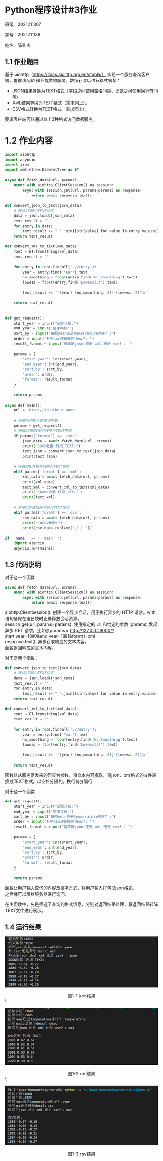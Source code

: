 # Python程序设计#3作业

班级：2021211307

学号：2021211138

姓名：陈朴炎

## 1.1 作业题目
基于 aiohttp（https://docs.aiohttp.org/en/stable/） 实现一个服务查询客户端，能够访问#2作业提供的服务。数据获取后进行格式转换：
- JSON结果转换为TEXT格式（字段之间使用空格间隔、记录之间使用换行符间隔）
- XML结果转换为TEXT格式（需求同上）。
- CSV格式转换为TEXT格式（需求同上）。

要求客户端可以通过以上3种格式访问数据服务。

# 1.2 作业内容
```py
import aiohttp
import asyncio
import json
import xml.etree.ElementTree as ET

async def fetch_data(url, params):
    async with aiohttp.ClientSession() as session:
        async with session.get(url, params=params) as response:
            return await response.text()

def convert_json_to_text(json_data):
    # 转换JSON为TEXT格式
    data = json.loads(json_data)
    text_result = ""
    for entry in data:
        text_result += " ".join([str(value) for value in entry.values()]) + "\n"
    return text_result

def convert_xml_to_text(xml_data):
    root = ET.fromstring(xml_data)
    text_result = ""

    for entry in root.findall('.//entry'):
        year = entry.find('Year').text
        no_smoothing = float(entry.find('No_Smoothing').text)
        lowess = float(entry.find('Lowess(5)').text)

        text_result += f"{year} {no_smoothing:.2f} {lowess:.2f}\n"

    return text_result


def get_request():
    start_year = input("起始年份:")
    end_year = input("结束年份:")
    sort_by = input("按照year还是temperature排序? :")
    order = input("升序asc还是降序desc?: ")
    result_format = input("格式是json 还是 xml 还是 csv? : ")
    
    params = {
        'start_year': int(start_year),
        'end_year': int(end_year),
        'sort_by': sort_by,
        'order': order,
        'format': result_format
    }

    return params

async def main():
    url = 'http://localhost:8000'  

    # 获取用户输入的查询参数
    params = get_request()
    # 获取JSON数据并转换为TEXT格式
    if params['format'] == 'json':
        json_data = await fetch_data(url, params)
        print("JSON数据 转成 TEXT:")
        text_json = convert_json_to_text(json_data)
        print(text_json)

    # 获取XML数据并转换为TEXT格式
    elif params['format'] == 'xml':
        xml_data = await fetch_data(url, params)
        print(xml_data)
        text_xml = convert_xml_to_text(xml_data)
        print("\nXML数据 转成 TEXT:")
        print(text_xml)

    # 获取CSV数据并转换为TEXT格式
    elif params['format'] == 'csv':
        csv_data = await fetch_data(url, params)
        print("\nCSV数据:")
        print(csv_data.replace(","," "))

if __name__ == '__main__':
    import asyncio
    asyncio.run(main())
```
## 1.3 代码说明
对于这一个函数
```py
async def fetch_data(url, params):
    async with aiohttp.ClientSession() as session:
        async with session.get(url, params=params) as response:
            return await response.text()
```
aiohttp.ClientSession(): 创建一个异步会话，用于执行异步的 HTTP 请求。with 语句确保在退出块时正确释放会话资源。\
session.get(url, params=params): 使用指定的 url 和给定的参数 (params) 发起异步 GET 请求。比如说params = http://127.0.0.1:8000/?start_year=1880&end_year=1881&format=xml \
response.text(): 异步获取响应的文本内容。\
函数返回响应的文本内容。

对于这两个函数：
```py
def convert_json_to_text(json_data):
    # 转换JSON为TEXT格式
    data = json.loads(json_data)
    text_result = ""
    for entry in data:
        text_result += " ".join([str(value) for value in entry.values()]) + "\n"
    return text_result

def convert_xml_to_text(xml_data):
    root = ET.fromstring(xml_data)
    text_result = ""

    for entry in root.findall('.//entry'):
        year = entry.find('Year').text
        no_smoothing = float(entry.find('No_Smoothing').text)
        lowess = float(entry.find('Lowess(5)').text)

        text_result += f"{year} {no_smoothing:.2f} {lowess:.2f}\n"

    return text_result

```
函数以从服务器发来的回应为参数，将文本内容提取，将json、xml格式的文件转换成TEXT格式，以空格分隔列，换行符分隔行

对于这一个函数
```py
def get_request():
    start_year = input("起始年份:")
    end_year = input("结束年份:")
    sort_by = input("按照year还是temperature排序? :")
    order = input("升序asc还是降序desc?: ")
    result_format = input("格式是json 还是 xml 还是 csv? : ")
    
    params = {
        'start_year': int(start_year),
        'end_year': int(end_year),
        'sort_by': sort_by,
        'order': order,
        'format': result_format
    }

    return params
```
函数让用户输入查询的内容及排序方式，将用户输入打包成json格式。\
之后就可以发给服务器进行询问。

在主函数中，先是筛选了查询的格式信息，分别对返回结果处理，将返回结果转陈TEXT文件进行展示。

## 1.4 运行结果
!["json运行结果"](./json_result.png)

<div style="text-align:center">
    图1-1 json结果
</div>
\

!["xml"运行结果](./xml_result.png)

<div style="text-align:center">
    图1-2 xml结果
</div>
\

!["csv运行结果"](./csv_result.png)

<div style="text-align:center">
    图1-3 csv结果
</div>